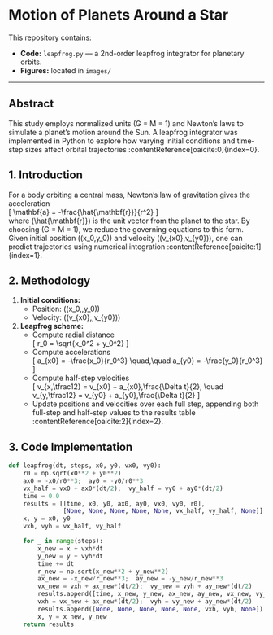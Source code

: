 # Motion of Planets Around a Star

This repository contains:

- **Code:** `leapfrog.py` — a 2nd-order leapfrog integrator for planetary orbits.  
- **Figures:** located in `images/`  

---

## Abstract  
This study employs normalized units (G = M = 1) and Newton’s laws to simulate a planet’s motion around the Sun. A leapfrog integrator was implemented in Python to explore how varying initial conditions and time-step sizes affect orbital trajectories :contentReference[oaicite:0]{index=0}.

## 1. Introduction  
For a body orbiting a central mass, Newton’s law of gravitation gives the acceleration  
\[
\mathbf{a} = -\frac{\hat{\mathbf{r}}}{r^2}
\]  
where \(\hat{\mathbf{r}}\) is the unit vector from the planet to the star. By choosing \(G = M = 1\), we reduce the governing equations to this form. Given initial position \((x_0,y_0)\) and velocity \((v_{x0},v_{y0})\), one can predict trajectories using numerical integration :contentReference[oaicite:1]{index=1}.

## 2. Methodology  
1. **Initial conditions:**  
   - Position: \((x_0,\,y_0)\)  
   - Velocity: \((v_{x0},\,v_{y0})\)  
2. **Leapfrog scheme:**  
   - Compute radial distance  
     \[
       r_0 = \sqrt{x_0^2 + y_0^2}
     \]  
   - Compute accelerations  
     \[
       a_{x0} = -\frac{x_0}{r_0^3}
       \quad,\quad
       a_{y0} = -\frac{y_0}{r_0^3}
     \]  
   - Compute half-step velocities  
     \[
       v_{x,\tfrac12} = v_{x0} + a_{x0}\,\frac{\Delta t}{2},
       \quad
       v_{y,\tfrac12} = v_{y0} + a_{y0}\,\frac{\Delta t}{2}
     \]  
   - Update positions and velocities over each full step, appending both full-step and half-step values to the results table :contentReference[oaicite:2]{index=2}.

## 3. Code Implementation  
```python
def leapfrog(dt, steps, x0, y0, vx0, vy0):
    r0 = np.sqrt(x0**2 + y0**2)
    ax0 = -x0/r0**3;  ay0 = -y0/r0**3
    vx_half = vx0 + ax0*(dt/2);  vy_half = vy0 + ay0*(dt/2)
    time = 0.0
    results = [[time, x0, y0, ax0, ay0, vx0, vy0, r0],
               [None, None, None, None, None, vx_half, vy_half, None]]
    x, y = x0, y0
    vxh, vyh = vx_half, vy_half

    for _ in range(steps):
        x_new = x + vxh*dt
        y_new = y + vyh*dt
        time += dt
        r_new = np.sqrt(x_new**2 + y_new**2)
        ax_new = -x_new/r_new**3;  ay_new = -y_new/r_new**3
        vx_new = vxh + ax_new*(dt/2);  vy_new = vyh + ay_new*(dt/2)
        results.append([time, x_new, y_new, ax_new, ay_new, vx_new, vy_new, r_new])
        vxh = vx_new + ax_new*(dt/2);  vyh = vy_new + ay_new*(dt/2)
        results.append([None, None, None, None, None, vxh, vyh, None])
        x, y = x_new, y_new
    return results
